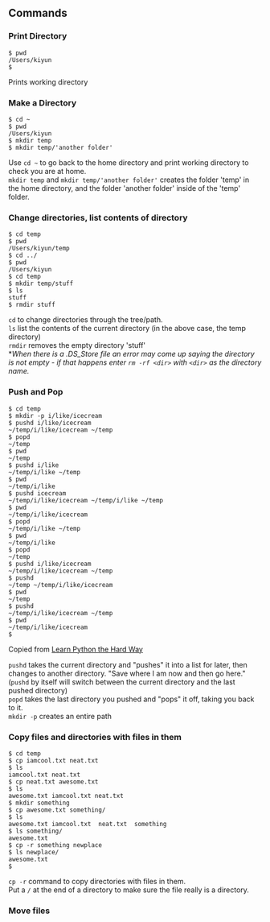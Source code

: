 
## Commands

### Print Directory 

```command
$ pwd 
/Users/kiyun
$
```
Prints working directory

### Make a Directory

```command
$ cd ~
$ pwd
/Users/kiyun
$ mkdir temp
$ mkdir temp/'another folder'
```
Use `cd ~` to go back to the home directory and print working directory to check you are at home.  
`mkdir temp` and `mkdir temp/'another folder'` creates the folder 'temp' in the home directory, and the folder 'another folder' inside of the 'temp' folder.

### Change directories, list contents of directory
```command
$ cd temp
$ pwd
/Users/kiyun/temp
$ cd ../
$ pwd
/Users/kiyun
$ cd temp
$ mkdir temp/stuff
$ ls
stuff
$ rmdir stuff
```
`cd` to change directories through the tree/path.  
`ls` list the contents of the current directory (in the above case, the temp directory)  
`rmdir` removes the empty directory 'stuff'  
 \**When there is a .DS_Store file an error may come up saying the directory is not empty - if that happens enter `rm -rf <dir>` with `<dir>` as the directory name.*
 ### Push and Pop
 ```command
 $ cd temp
$ mkdir -p i/like/icecream
$ pushd i/like/icecream
~/temp/i/like/icecream ~/temp
$ popd
~/temp
$ pwd
~/temp
$ pushd i/like
~/temp/i/like ~/temp
$ pwd
~/temp/i/like
$ pushd icecream
~/temp/i/like/icecream ~/temp/i/like ~/temp
$ pwd
~/temp/i/like/icecream
$ popd
~/temp/i/like ~/temp
$ pwd
~/temp/i/like
$ popd
~/temp
$ pushd i/like/icecream
~/temp/i/like/icecream ~/temp
$ pushd
~/temp ~/temp/i/like/icecream
$ pwd
~/temp
$ pushd
~/temp/i/like/icecream ~/temp
$ pwd
~/temp/i/like/icecream
$
 ```
Copied from [Learn Python the Hard Way](https://learnpythonthehardway.org/book/appendix-a-cli/ex8.html)

`pushd` takes the current directory and "pushes" it into a list for later, then changes to another directory. "Save where I am now and then go here." (`pushd` by itself will switch between the current directory and the last pushed directory)  
`popd` takes the last directory you pushed and "pops" it off, taking you back to it.  
`mkdir -p` creates an entire path
### Copy files and directories with files in them
```command
$ cd temp
$ cp iamcool.txt neat.txt
$ ls
iamcool.txt neat.txt
$ cp neat.txt awesome.txt
$ ls
awesome.txt iamcool.txt neat.txt
$ mkdir something
$ cp awesome.txt something/
$ ls
awesome.txt iamcool.txt  neat.txt  something
$ ls something/
awesome.txt
$ cp -r something newplace
$ ls newplace/
awesome.txt
$
```
`cp -r` command to copy directories with files in them.  
Put a `/` at the end of a directory to make sure the file really is a directory.

### Move files
